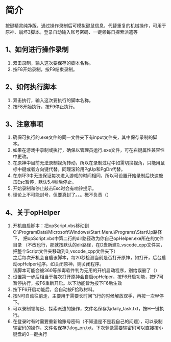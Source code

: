 # 简介
按键精灵纯净版，通过操作录制后可模拟键鼠信息，代替重复的机械操作，可用于原神、崩坏3脚本。登录自动输入账号密码、一键领每日探索派遣等

## 1、如何进行操作录制
1. 双击录制，输入这次要保存的脚本名称。
2. 按F8开始录制，按F9结束录制。
## 2、如何执行脚本
1. 双击执行，输入这次要执行的脚本名称。
2. 按F8开始执行，按F9停止执行。
## 3、注意事项
1. 确保可执行的.exe文件的同一文件夹下有input文件夹，其中保存录制的脚本。
2. 如果在游戏中录制或执行，确保以管理员运行.exe文件，可在右键属性兼容性中更改。
3. 在原神中目前无法录制视角转动，所以在录制过程中如需切换视角，只能用鼠标中键或者方向键代替。同理滚轮用PgUp和PgDn代替。
4. 在崩坏3中无法保证每次进入游戏的时间相同，所以可设置开始录制后快速敲击Esc暂停，默认5.4秒后停止。
5. 开始录制和停止敲击Esc时会有响铃提示。
6. 理论上不可能封号，但要真封了。。。概不负责（）
## 4、关于opHelper
1. 开机自启脚本：把opScript.vbs移动到C:\ProgramData\Microsoft\Windows\Start Menu\Programs\StartUp路径下，
把opScript.vbs中第二行的dir路径改为你自己opHelper.exe所在的文件目录
（不改也行，那就按默认的dir路径，在D盘新建0_vscode_cpp文件夹，把整个Script文件夹移动到0_vscode_cpp文件夹下）  
之后每次开机会自启该脚本，每20秒检测当前是否打开原神，如打开，后台启动opHelper程序。如关闭原神，则关闭程序。  
该脚本可能会被360等杀毒软件判为无用的开机启动程序，别给误删了（）
2. 设置第一步后相当于每次打开原神会自启opHelper，按F6开启功能，按F7可暂停执行，按F6重新开启。以下功能皆为按下F6后生效
3. 按下F6开启功能后，会自动按F拾取材料。
4. 按N可自动往前走，主要用于需要长时间飞行的时候解放双手，再按一次W停下。
5. 可以录制领每日、探索派遣的操作，文件名保存为daily_task.txt，按H一键执行。
6. 在登录时有时需要重新输账号密码（不知道是不是我自己的问题），可以录制输密码的操作，文件名保存为log_on.txt，下次登录需要输密码可以直接按小键盘的0一键执行
